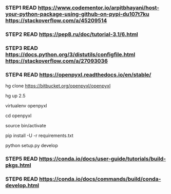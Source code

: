 ### STEP1 READ https://www.codementor.io/arpitbhayani/host-your-python-package-using-github-on-pypi-du107t7ku https://stackoverflow.com/a/45209514


### STEP2 READ https://pep8.ru/doc/tutorial-3.1/6.html


### STEP3 READ https://docs.python.org/3/distutils/configfile.html https://stackoverflow.com/a/27093036


### STEP4 READ https://openpyxl.readthedocs.io/en/stable/

 hg clone https://bitbucket.org/openpyxl/openpyxl

 hg up 2.5

 virtualenv openpyxl

 cd openpyxl

 source bin/activate

 pip install -U -r requirements.txt

 python setup.py develop

### STEP5 READ https://conda.io/docs/user-guide/tutorials/build-pkgs.html


### STEP6 READ https://conda.io/docs/commands/build/conda-develop.html 
